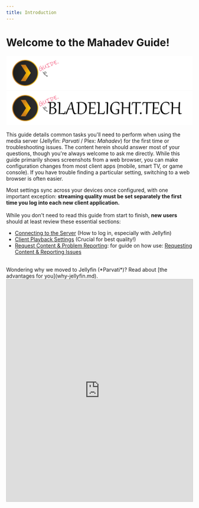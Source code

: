 ```yaml
---
title: Introduction
---
```


# Welcome to the Mahadev Guide!

![Logo](assets/images/guide-logo-dark.webp#only-dark)
![Logo](assets/images/guide-logo-light.webp#only-light)

This guide details common tasks you'll need to perform when using the media server (Jellyfin: *Parvati* / Plex: *Mahadev*) for the first time or troubleshooting issues. The content herein should answer most of your questions, though you're always welcome to ask me directly. While this guide primarily shows screenshots from a web browser, you can make configuration changes from most client apps (mobile, smart TV, or game console). If you have trouble finding a particular setting, switching to a web browser is often easier.

Most settings sync across your devices once configured, with one important exception: **streaming quality must be set separately the first time you log into each new client application.**
<br><br>
While you don't need to read this guide from start to finish, **new users** should at least review these essential sections:

* [Connecting to the Server](connecting.md) (How to log in, especially with Jellyfin)
* [Client Playback Settings](client-settings.md) (Crucial for best quality!)
* [Request Content & Problem Reporting](https://request.bladelight.tech): for guide on how use: [Requesting Content & Reporting Issues](requests-and-issues.md)
<br>
Wondering why we moved to Jellyfin (*Parvati*)? Read about [the advantages for you](why-jellyfin.md).

<iframe
  src="https://status.bladelight.tech/status/media-server"
  width="100%"
  height="600"
  style="border:1px solid #ccc;"
  title="Service Status">
  Your browser doesn't support iframes. Please visit the status page directly: <a href="https://status.bladelight.tech/status/media-server">Status Page</a>
</iframe>
